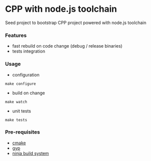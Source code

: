 # CPP with node.js toolchain

Seed project to bootstrap CPP project powered with node.js toolchain

### Features

* fast rebuild on code change (debug / release binaries)
* tests integration

### Usage

* configuration
```
make configure
```

* build on change
```
make watch
```

* unit tests
```
make tests
```

### Pre-requisites

* [cmake](https://cmake.org)
* [gyp](https://gyp.gsrc.io)
* [ninja build system](https://ninja-build.org)
